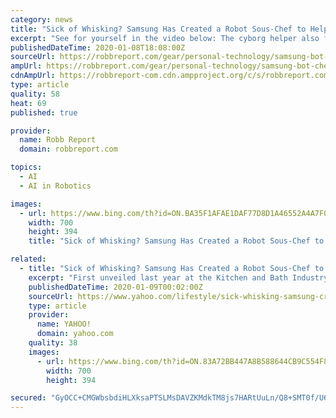 ```yaml
---
category: news
title: "Sick of Whisking? Samsung Has Created a Robot Sous-Chef to Help You Cook"
excerpt: "See for yourself in the video below: The cyborg helper also features advanced internal and external sensors that work alongside artificial intelligence-based planning algorithms. The idea is that Bot Chef will help you cook up a storm, but won’t get in the way (too many cooks in the kitchen and all that). Moreover, it’s advanced ..."
publishedDateTime: 2020-01-08T18:08:00Z
sourceUrl: https://robbreport.com/gear/personal-technology/samsung-bot-chef-2891606/
ampUrl: https://robbreport.com/gear/personal-technology/samsung-bot-chef-2891606/amp/
cdnAmpUrl: https://robbreport-com.cdn.ampproject.org/c/s/robbreport.com/gear/personal-technology/samsung-bot-chef-2891606/amp/
type: article
quality: 58
heat: 69
published: true

provider:
  name: Robb Report
  domain: robbreport.com

topics:
  - AI
  - AI in Robotics

images:
  - url: https://www.bing.com/th?id=ON.BA35F1AFAE1DAF77D8D1A46552A4A7F0
    width: 700
    height: 394
    title: "Sick of Whisking? Samsung Has Created a Robot Sous-Chef to Help You Cook"

related:
  - title: "Sick of Whisking? Samsung Has Created a Robot Sous-Chef to Help You Cook"
    excerpt: "First unveiled last year at the Kitchen and Bath Industry Show, the AI-powered cobot (collaborative robot) known as Bot Chef was back in the kitchen for ... The cyborg helper also features advanced internal and external sensors that work alongside artificial intelligence-based planning algorithms. The idea is that Bot Chef will help you cook ..."
    publishedDateTime: 2020-01-09T00:02:00Z
    sourceUrl: https://www.yahoo.com/lifestyle/sick-whisking-samsung-created-robot-180001785.html
    type: article
    provider:
      name: YAHOO!
      domain: yahoo.com
    quality: 38
    images:
      - url: https://www.bing.com/th?id=ON.83A72BB447A8B588644CB9C554F83BF8
        width: 700
        height: 394

secured: "GyOCC+CMGWbsbdiHLXksaPTSLMsDAVZKMdkTM8js7HARtUuLn/Q8+SMT0f/U609HYc5xtS7jkgrG1Qd8ieT/vwFdnfmSMBhJIYFr6NUgaXYlnYspM3bPfaTu/WsayUVHlKltZlMLTk4vvOY1QlcH/z3lC5McDq5+G+KjgKT5lPd8SbJ/I9+UPWxw7tkSqfxuDAX1Z6qY0Jxn00pgrBhOwk+dsKOz++0NOlFJTkMjDQscuSx8nyK6vSM0wLI8PG9g+GUdBJ9jZKbicIVPf702pQ==;dSs4mcuf9QHwYUgDZJXXeA=="
---
```


